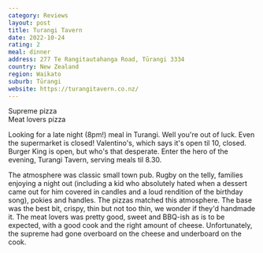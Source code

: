 ```yaml
---
category: Reviews
layout: post
title: Turangi Tavern
date: 2022-10-24
rating: 2
meal: dinner
address: 277 Te Rangitautahanga Road, Tūrangi 3334
country: New Zealand
region: Waikato
suburb: Tūrangi
website: https://turangitavern.co.nz/
---
```

Supreme pizza  
Meat lovers pizza  

Looking for a late night (8pm!) meal in Turangi. Well you're out of luck. Even the supermarket is closed! Valentino's, which says it's open til 10, closed. Burger King is open, but who's that desperate. Enter the hero of the evening, Turangi Tavern, serving meals til 8.30. 

The atmosphere was classic small town pub. Rugby on the telly, families enjoying a night out (including a kid who absolutely hated when a dessert came out for him covered in candles and a loud rendition of the birthday song), pokies and handles. The pizzas matched this atmosphere. The base was the best bit, crispy, thin but not too thin, we wonder if they'd handmade it. The meat lovers was pretty good, sweet and BBQ-ish as is to be expected, with a good cook and the right amount of cheese. Unfortunately, the supreme had gone overboard on the cheese and underboard on the cook. 
